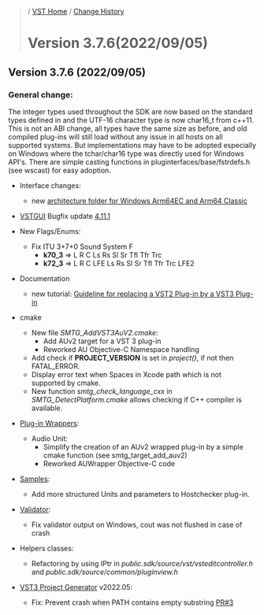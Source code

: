 >/ [VST Home](../) / [Change History](./Index.md)
>
># Version 3.7.6(2022/09/05)

## Version 3.7.6 (2022/09/05)

### General change:

The integer types used throughout the SDK are now based on the standard types defined in <cstdint> and the UTF-16 character type is now char16_t from c++11.
This is not an ABI change, all types have the same size as before, and old compiled plug-ins will still load without any issue in all hosts on all supported systems.
But implementations may have to be adopted especially on Windows where the tchar/char16 type was directly used for Windows API's.
There are simple casting functions in pluginterfaces/base/fstrdefs.h (see wscast) for easy adoption.

- Interface changes:
  - new [architecture folder for Windows Arm64EC and Arm64 Classic](../Technical+Documentation/Locations+Format/Plugin+Format.html#for-the-windows-platform)
  
- [VSTGUI](../What+is+the+VST+3+SDK/VSTGUI.md) Bugfix update [4.11.1](https://github.com/steinbergmedia/vstgui/releases/tag/vstgui4_11_1)
  
- New Flags/Enums:
  - Fix ITU 3+7+0 Sound System F
    - **k70_3** => L R C Ls Rs Sl Sr Tfl Tfr Trc
    - **k72_3** => L R C LFE Ls Rs Sl Sr Tfl Tfr Trc LFE2
- Documentation
  - new tutorial: [Guideline for replacing a VST2 Plug-in by a VST3 Plug-in](../Tutorials/Guideline+for+VST3+replacing+VST2.md)
- cmake
  - New file *SMTG_AddVST3AuV2.cmake*:
    - Add AUv2 target for a VST 3 plug-in
    - Reworked AU Objective-C Namespace handling
  - Add check if **PROJECT_VERSION** is set in *project()*, if not then FATAL_ERROR.
  - Display error text when Spaces in Xcode path which is not supported by cmake.
  - New function *smtg_check_language_cxx* in *SMTG_DetectPlatform.cmake* allows checking if C++ compiler is available.

- [Plug-in Wrappers](../What+is+the+VST+3+SDK/Wrappers/Index.md):
  - Audio Unit:
  	- Simplify the creation of an AUv2 wrapped plug-in by a simple cmake function (see smtg_target_add_auv2)
    - Reworked AUWrapper Objective-C code

- [Samples](../What+is+the+VST+3+SDK/Plug-in+Examples.md):
  - Add more structured Units and parameters to Hostchecker plug-in.

- [Validator](../What+is+the+VST+3+SDK/Index.md#validator-command-line):
  - Fix validator output on Windows, cout was not flushed in case of crash

- Helpers classes:
  - Refactoring by using IPtr in *public.sdk/source/vst/vsteditcontroller.h* and *public.sdk/source/common/pluginview.h*

- [VST3 Project Generator](../What+is+the+VST+3+SDK/Project+Generator.md) v2022.05:
  - Fix: Prevent crash when PATH contains empty substring [PR#3](https://github.com/steinbergmedia/vst3projectgenerator/pull/3)
